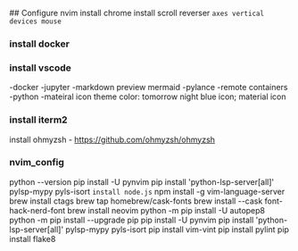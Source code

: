 ## Configure nvim
install chrome
install scroll reverser
`axes vertical 
devices mouse`
### install docker 
### install vscode
-docker
-jupyter
-markdown preview mermaid
-pylance
-remote containers
-python
-mateiral icon theme
color: tomorrow night blue
icon; material icon

### install iterm2
install ohmyzsh - https://github.com/ohmyzsh/ohmyzsh
### nvim_config
python --version
pip install -U pynvim
pip install 'python-lsp-server[all]' pylsp-mypy pyls-isort
`install node.js`
npm install -g vim-language-server
brew install ctags
brew tap homebrew/cask-fonts
brew install --cask font-hack-nerd-font
brew install neovim
python -m pip install -U autopep8
python -m pip install --upgrade pip
pip install -U pynvim
pip install 'python-lsp-server[all]' pylsp-mypy pyls-isort
pip install vim-vint
pip install pylint
pip install flake8
